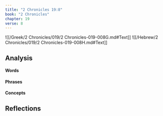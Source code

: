 ```yaml
---
title: "2 Chronicles 19:8"
book: "2 Chronicles"
chapter: 19
verse: 8
---
```

![[/Greek/2 Chronicles/019/2 Chronicles-019-008G.md#Text]]
![[/Hebrew/2 Chronicles/019/2 Chronicles-019-008H.md#Text]]

## Analysis

#### Words

#### Phrases

#### Concepts

## Reflections
